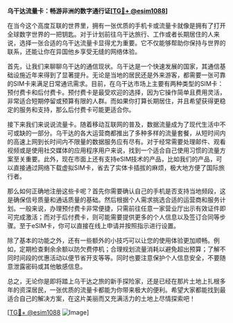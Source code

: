 **乌干达流量卡：畅游非洲的数字通行证[[TG💪+ @esim1088](https://t.me/s/esim1088)]**

在当今这个高度互联的世界里，拥有一张优质的手机卡或流量卡就像是拥有了打开全球数字世界的一把钥匙。对于计划前往乌干达旅行、工作或者长期居住的人来说，选择一张合适的乌干达流量卡显得尤为重要。它不仅能够帮助你保持与世界的联系，还能让你在异国他乡享受无缝的网络体验。

首先，让我们来聊聊乌干达的通信现状。乌干达是一个快速发展的国家，其通信基础设施近年来得到了显著提升。无论是当地的居民还是外来游客，都需要一张可靠的SIM卡来满足日常通讯需求。目前，在乌干达市场上主要有两种类型的SIM卡：预付费卡和后付费卡。预付费卡是最受欢迎的选择，因为它操作简单且费用灵活，非常适合短期停留或预算有限的人群。而如果你打算长期居住，并且希望获得更稳定的服务和支持，那么后付费卡可能更适合你。

接下来我们来说说流量卡。随着移动互联网的普及，数据流量成为了现代生活中不可或缺的一部分。乌干达的各大运营商都推出了多种多样的流量套餐，从短时间内的高速上网到长时间内不限量的数据服务应有尽有。对于经常需要处理邮件、观看视频或是使用社交媒体的应用程序用户来说，找到一个适合自己使用习惯的流量方案至关重要。此外，现在市面上还有支持eSIM技术的产品，比如我们的产品，可以直接通过网络下载虚拟SIM卡，省去了实体卡插拔的麻烦，极大地方便了国际旅行者。

那么如何正确地注册这些卡呢？首先你需要确认自己的手机是否支持当地频段，这是确保信号质量和通话质量的基础。然后根据个人需求挑选合适的运营商和服务计划。一般来说，办理预付费卡非常便捷，只需前往任意一家营业厅出示有效证件即可完成激活；而对于后付费卡，则可能需要提供更多的个人信息以及签订合同等步骤。至于eSIM卡，你可以直接在线上申请并按照指示进行设置。

除了基本的功能之外，还有一些额外的小技巧可以让您的使用体验更加顺畅。例如，定期检查剩余余额以防欠费停机；合理规划流量消耗以避免超出预算；了解不同时间段的优惠活动以便节省开支等等。同时也要注意保护个人信息安全，不要随意泄露密码或其他敏感信息。

总之，无论你是即将踏上乌干达之旅的新手探险家，还是已经在那片土地上扎根多年的资深居民，一张优质的流量卡都能为你带来极大的便利。希望大家都能找到最适合自己的解决方案，在这片美丽而又充满活力的土地上尽情探索吧！

[[TG💪+ @esim1088](https://t.me/s/esim1088) ![Image](https://i.postimg.cc/4NQfJmqS/Snipaste-2025-05-13-00-14-12.png)]